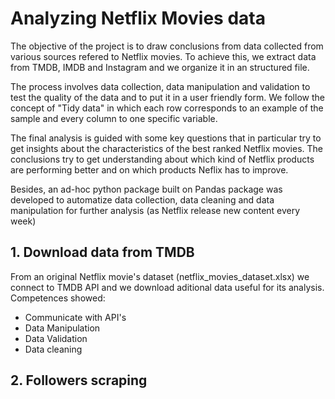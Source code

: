 # Analyzing Netflix Movies data

The objective of the project is to draw conclusions from data collected from various sources refered to Netflix movies. To achieve this, we extract data from TMDB, IMDB and Instagram and we organize it in an structured file.

The process involves data collection, data manipulation and validation to test the quality of the data and to put it in a user friendly form. We follow the concept of "Tidy data" in which each row corresponds to an example of the sample and every column to one specific variable.

The final analysis is guided with some key questions that in particular try to get insights about the characteristics of the best ranked Netflix movies. The conclusions try to get understanding about which kind of Netflix products are performing better and on which products Neflix has to improve.

Besides, an ad-hoc python package built on Pandas package was developed to automatize data collection, data cleaning and data manipulation for further analysis (as Netflix release new content every week)

## 1. Download data from TMDB

From an original Netflix movie's dataset (netflix_movies_dataset.xlsx) we connect to TMDB API and we download aditional data useful for its analysis.
Competences showed:
- Communicate with API's
- Data Manipulation
- Data Validation
- Data cleaning

## 2. Followers scraping
